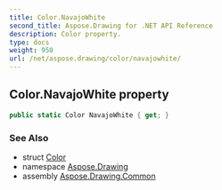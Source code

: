 ```yaml
---
title: Color.NavajoWhite
second_title: Aspose.Drawing for .NET API Reference
description: Color property. 
type: docs
weight: 950
url: /net/aspose.drawing/color/navajowhite/
---
```

## Color.NavajoWhite property

```csharp
public static Color NavajoWhite { get; }
```

### See Also

* struct [Color](../)
* namespace [Aspose.Drawing](../../color/)
* assembly [Aspose.Drawing.Common](../../../)


